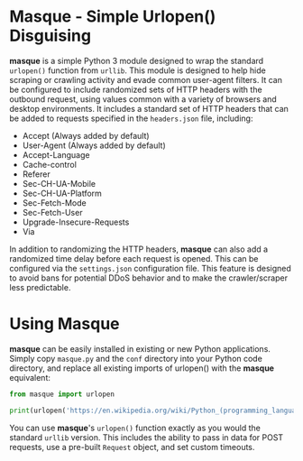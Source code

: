 # Masque - Simple Urlopen() Disguising
**masque** is a simple Python 3 module designed to wrap the standard ```urlopen()``` function from ```urllib```. This module is designed to help hide scraping or crawling activity and evade common user-agent filters. It can be configured to include randomized sets of HTTP headers with the outbound request, using values common with a variety of browsers and desktop environments. It includes a standard set of HTTP headers that can be added to requests specified in the ```headers.json``` file, including:

* Accept (Always added by default)
* User-Agent (Always added by default)
* Accept-Language
* Cache-control
* Referer
* Sec-CH-UA-Mobile
* Sec-CH-UA-Platform
* Sec-Fetch-Mode
* Sec-Fetch-User
* Upgrade-Insecure-Requests
* Via
<!-- HTML comment to break list at end -->
In addition to randomizing the HTTP headers, **masque** can also add a randomized time delay before each request is opened. This can be configured via the ```settings.json``` configuration file. This feature is designed to avoid bans for potential DDoS behavior and to make the crawler/scraper less predictable.

# Using Masque

**masque** can be easily installed in existing or new Python applications. Simply copy ```masque.py``` and the ```conf``` directory into your Python code directory, and replace all existing imports of urlopen() with the **masque** equivalent:

```python
from masque import urlopen

print(urlopen('https://en.wikipedia.org/wiki/Python_(programming_language)').read())
```

You can use **masque**'s ```urlopen()``` function exactly as you would the standard ```urllib``` version. This includes the ability to pass in data for POST requests, use a pre-built ```Request``` object, and set custom timeouts.
